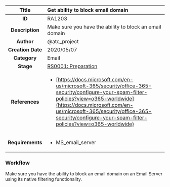 | Title                       | Get ability to block email domain         |
|:---------------------------:|:--------------------|
| **ID**                      | RA1203            |
| **Description**             | Make sure you have the ability to block an email domain   |
| **Author**                  | @atc_project        |
| **Creation Date**           | 2020/05/07 |
| **Category**                | Email      |
| **Stage**                   |[RS0001: Preparation](../Response_Stages/RS0001.md)| 
| **References** |<ul><li>[https://docs.microsoft.com/en-us/microsoft-365/security/office-365-security/configure-your-spam-filter-policies?view=o365-worldwide](https://docs.microsoft.com/en-us/microsoft-365/security/office-365-security/configure-your-spam-filter-policies?view=o365-worldwide)</li></ul>|
| **Requirements** |<ul><li>MS_email_server</li></ul>|

### Workflow

Make sure you have the ability to block an email domain on an Email Server using its native filtering functionality.  

